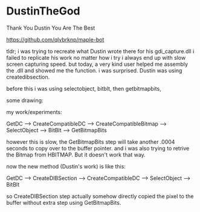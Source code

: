 # DustinTheGod
Thank You Dustin You Are The Best

https://github.com/qlvbrknp/maple-bot

tldr; i was trying to recreate what Dustin wrote there for his gdi_capture.dll
i failed to replicate his work no matter how i try i always end up with slow screen capturing speed. 
but today, a very kind user helped me assembly the .dll and showed me the function. 
i was surprised. Dustin was using createdibsection. 

before this i was using selectobject, bitblt, then getbitmapbits, 

some drawing: 

my work/experiments:

GetDC --> CreateCompatibleDC --> CreateCompatibleBitmap --> 
SelectObject --> BitBlt --> GetBitmapBits

however this is slow, the GetBitmapBits step will take another .0004 seconds to copy over to the buffer pointer. 
and i was also trying to retrive the Bitmap from HBITMAP. But it doesn't work that way. 

now the new method (Dustin's work) is like this:

GetDC --> CreateDIBSection --> CreateCompatibleDC --> 
SelectObject --> BitBlt

so CreateDIBSection step actually somehow directly copied the pixel to the buffer without extra step using GetBitmapBits. 